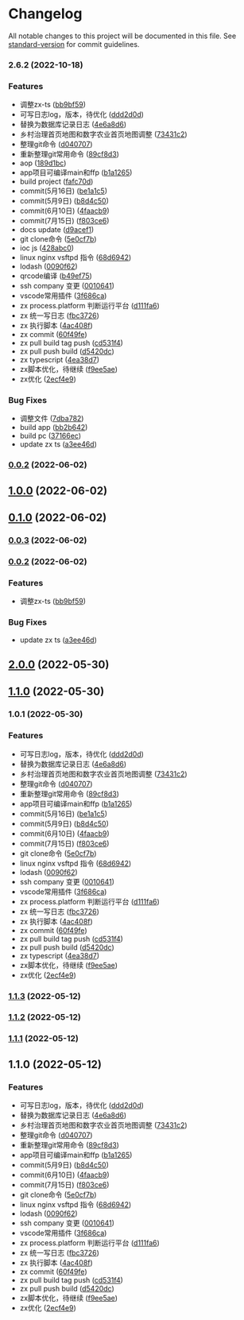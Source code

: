 # Changelog

All notable changes to this project will be documented in this file. See [standard-version](https://github.com/conventional-changelog/standard-version) for commit guidelines.

### 2.6.2 (2022-10-18)


### Features

* 调整zx-ts ([bb9bf59](https://github.com/aehyok/blog-history/commit/bb9bf59af0d50ceac7c0c38e6c4cc74ca9928926))
* 可写日志log，版本，待优化 ([ddd2d0d](https://github.com/aehyok/blog-history/commit/ddd2d0dffa3ffb3874fe471f26591e60b58d584a))
* 替换为数据库记录日志 ([4e6a8d6](https://github.com/aehyok/blog-history/commit/4e6a8d6618fd2b9991e76ff7faa0016567f6621c))
* 乡村治理首页地图和数字农业首页地图调整 ([73431c2](https://github.com/aehyok/blog-history/commit/73431c221b1e1d880bcf671313568c6c6e8374de))
* 整理git命令 ([d040707](https://github.com/aehyok/blog-history/commit/d040707f5e92e75417d1577f7cc5263207da11e9))
* 重新整理git常用命令 ([89cf8d3](https://github.com/aehyok/blog-history/commit/89cf8d31abb3644a46eb4bfbd9c0a790d111eaa9))
* aop ([189d1bc](https://github.com/aehyok/blog-history/commit/189d1bc07c7ccdba237bf049c03b47f65a93d978))
* app项目可编译main和ffp ([b1a1265](https://github.com/aehyok/blog-history/commit/b1a1265d7e7ee3810897e69018e97f65beac18fb))
* build project ([fafc70d](https://github.com/aehyok/blog-history/commit/fafc70d599f1fa988864a87ea47405a455d90375))
* commit(5月16日) ([be1a1c5](https://github.com/aehyok/blog-history/commit/be1a1c5ef51fc3dbace9bf4c0d7a38a79a0cdd21))
* commit(5月9日) ([b8d4c50](https://github.com/aehyok/blog-history/commit/b8d4c50d2b2c51053ce9d9127d8a14cc0d653e22))
* commit(6月10日) ([4faacb9](https://github.com/aehyok/blog-history/commit/4faacb9fe8afd9194055dd48cb0efa7d9197bf4e))
* commit(7月15日) ([f803ce6](https://github.com/aehyok/blog-history/commit/f803ce6d9ad99ac22aa29db348764849031c3a4b))
* docs update ([d9acef1](https://github.com/aehyok/blog-history/commit/d9acef1354a60c3f8fdbbc87d9a6eef698f18e7d))
* git clone命令 ([5e0cf7b](https://github.com/aehyok/blog-history/commit/5e0cf7bb4c1c9290d0517ae847d6a1b9cd575d5f))
* ioc js ([428abc0](https://github.com/aehyok/blog-history/commit/428abc028f03daff308ae7922793958ae8d713bc))
* linux nginx vsftpd 指令 ([68d6942](https://github.com/aehyok/blog-history/commit/68d6942d521f3ab48a3eb52685f038a85dbeafbc))
* lodash ([0090f62](https://github.com/aehyok/blog-history/commit/0090f6251e86b9e459834296cb47cb8c1c099570))
* qrcode编译 ([b49ef75](https://github.com/aehyok/blog-history/commit/b49ef750fe3f038386946a8699ff357bf16282ea))
* ssh company 变更 ([0010641](https://github.com/aehyok/blog-history/commit/0010641e003f3fcb970671a89358c580b297852c))
* vscode常用插件 ([3f686ca](https://github.com/aehyok/blog-history/commit/3f686ca45dca0f35039006cc2fe3f127d10dcbc2))
* zx  process.platform 判断运行平台 ([d111fa6](https://github.com/aehyok/blog-history/commit/d111fa69720617454b7cc55dd74462f882a81859))
* zx 统一写日志 ([fbc3726](https://github.com/aehyok/blog-history/commit/fbc372615439a66ba1a9fa8ddd30a656e0528d9e))
* zx 执行脚本 ([4ac408f](https://github.com/aehyok/blog-history/commit/4ac408feb2629011f54502dcca5af5d15db93fca))
* zx commit ([60f49fe](https://github.com/aehyok/blog-history/commit/60f49fe40f3daec0f25cf9e1ede5a06d0c38d3bb))
* zx pull build  tag push ([cd531f4](https://github.com/aehyok/blog-history/commit/cd531f4ebdc77ded132f8d6c0c4ea10b05ad7759))
* zx pull push  build ([d5420dc](https://github.com/aehyok/blog-history/commit/d5420dcd044f6a2395dbe6ca711fd86cbbedf86b))
* zx typescript ([4ea38d7](https://github.com/aehyok/blog-history/commit/4ea38d76c97c657be46f4d617610997a2e49b557))
* zx脚本优化，待继续 ([f9ee5ae](https://github.com/aehyok/blog-history/commit/f9ee5ae164a44cabc0fe93e6fdd2789d1cccc13b))
* zx优化 ([2ecf4e9](https://github.com/aehyok/blog-history/commit/2ecf4e9c92f1a5bc3f9a27196a3f8362dab96f8d))


### Bug Fixes

* 调整文件 ([7dba782](https://github.com/aehyok/blog-history/commit/7dba782c0f6298f5841147e97e7c7b26d5d927fb))
* build app ([bb2b642](https://github.com/aehyok/blog-history/commit/bb2b642bdc778f13585606b5fa9f375745bcafc6))
* build pc ([37166ec](https://github.com/aehyok/blog-history/commit/37166ec77b38ecc0fcad711ffdc77664c66e83cf))
* update zx ts ([a3ee46d](https://github.com/aehyok/blog-history/commit/a3ee46d732adaa7ffc4e929413960d9ed7ca9183))

### [0.0.2](https://github.com/aehyok/2022/compare/v1.0.0...v0.0.2) (2022-06-02)

## [1.0.0](https://github.com/aehyok/2022/compare/v0.1.0...v1.0.0) (2022-06-02)

## [0.1.0](https://github.com/aehyok/2022/compare/v0.0.3...v0.1.0) (2022-06-02)

### [0.0.3](https://github.com/aehyok/2022/compare/v0.0.2...v0.0.3) (2022-06-02)

### [0.0.2](https://github.com/aehyok/2022/compare/v2.0.0...v0.0.2) (2022-06-02)


### Features

* 调整zx-ts ([bb9bf59](https://github.com/aehyok/2022/commit/bb9bf59af0d50ceac7c0c38e6c4cc74ca9928926))


### Bug Fixes

* update zx ts ([a3ee46d](https://github.com/aehyok/2022/commit/a3ee46d732adaa7ffc4e929413960d9ed7ca9183))

## [2.0.0](https://github.com/aehyok/2022/compare/v1.1.0...v2.0.0) (2022-05-30)

## [1.1.0](https://github.com/aehyok/2022/compare/v1.0.1...v1.1.0) (2022-05-30)

### 1.0.1 (2022-05-30)


### Features

* 可写日志log，版本，待优化 ([ddd2d0d](https://github.com/aehyok/2022/commit/ddd2d0dffa3ffb3874fe471f26591e60b58d584a))
* 替换为数据库记录日志 ([4e6a8d6](https://github.com/aehyok/2022/commit/4e6a8d6618fd2b9991e76ff7faa0016567f6621c))
* 乡村治理首页地图和数字农业首页地图调整 ([73431c2](https://github.com/aehyok/2022/commit/73431c221b1e1d880bcf671313568c6c6e8374de))
* 整理git命令 ([d040707](https://github.com/aehyok/2022/commit/d040707f5e92e75417d1577f7cc5263207da11e9))
* 重新整理git常用命令 ([89cf8d3](https://github.com/aehyok/2022/commit/89cf8d31abb3644a46eb4bfbd9c0a790d111eaa9))
* app项目可编译main和ffp ([b1a1265](https://github.com/aehyok/2022/commit/b1a1265d7e7ee3810897e69018e97f65beac18fb))
* commit(5月16日) ([be1a1c5](https://github.com/aehyok/2022/commit/be1a1c5ef51fc3dbace9bf4c0d7a38a79a0cdd21))
* commit(5月9日) ([b8d4c50](https://github.com/aehyok/2022/commit/b8d4c50d2b2c51053ce9d9127d8a14cc0d653e22))
* commit(6月10日) ([4faacb9](https://github.com/aehyok/2022/commit/4faacb9fe8afd9194055dd48cb0efa7d9197bf4e))
* commit(7月15日) ([f803ce6](https://github.com/aehyok/2022/commit/f803ce6d9ad99ac22aa29db348764849031c3a4b))
* git clone命令 ([5e0cf7b](https://github.com/aehyok/2022/commit/5e0cf7bb4c1c9290d0517ae847d6a1b9cd575d5f))
* linux nginx vsftpd 指令 ([68d6942](https://github.com/aehyok/2022/commit/68d6942d521f3ab48a3eb52685f038a85dbeafbc))
* lodash ([0090f62](https://github.com/aehyok/2022/commit/0090f6251e86b9e459834296cb47cb8c1c099570))
* ssh company 变更 ([0010641](https://github.com/aehyok/2022/commit/0010641e003f3fcb970671a89358c580b297852c))
* vscode常用插件 ([3f686ca](https://github.com/aehyok/2022/commit/3f686ca45dca0f35039006cc2fe3f127d10dcbc2))
* zx  process.platform 判断运行平台 ([d111fa6](https://github.com/aehyok/2022/commit/d111fa69720617454b7cc55dd74462f882a81859))
* zx 统一写日志 ([fbc3726](https://github.com/aehyok/2022/commit/fbc372615439a66ba1a9fa8ddd30a656e0528d9e))
* zx 执行脚本 ([4ac408f](https://github.com/aehyok/2022/commit/4ac408feb2629011f54502dcca5af5d15db93fca))
* zx commit ([60f49fe](https://github.com/aehyok/2022/commit/60f49fe40f3daec0f25cf9e1ede5a06d0c38d3bb))
* zx pull build  tag push ([cd531f4](https://github.com/aehyok/2022/commit/cd531f4ebdc77ded132f8d6c0c4ea10b05ad7759))
* zx pull push  build ([d5420dc](https://github.com/aehyok/2022/commit/d5420dcd044f6a2395dbe6ca711fd86cbbedf86b))
* zx typescript ([4ea38d7](https://github.com/aehyok/2022/commit/4ea38d76c97c657be46f4d617610997a2e49b557))
* zx脚本优化，待继续 ([f9ee5ae](https://github.com/aehyok/2022/commit/f9ee5ae164a44cabc0fe93e6fdd2789d1cccc13b))
* zx优化 ([2ecf4e9](https://github.com/aehyok/2022/commit/2ecf4e9c92f1a5bc3f9a27196a3f8362dab96f8d))

### [1.1.3](https://github.com/aehyok/2022/compare/v1.1.2...v1.1.3) (2022-05-12)

### [1.1.2](https://github.com/aehyok/2022/compare/v1.1.1...v1.1.2) (2022-05-12)

### [1.1.1](https://github.com/aehyok/2022/compare/v1.1.0...v1.1.1) (2022-05-12)

## 1.1.0 (2022-05-12)


### Features

* 可写日志log，版本，待优化 ([ddd2d0d](https://github.com/aehyok/2022/commit/ddd2d0dffa3ffb3874fe471f26591e60b58d584a))
* 替换为数据库记录日志 ([4e6a8d6](https://github.com/aehyok/2022/commit/4e6a8d6618fd2b9991e76ff7faa0016567f6621c))
* 乡村治理首页地图和数字农业首页地图调整 ([73431c2](https://github.com/aehyok/2022/commit/73431c221b1e1d880bcf671313568c6c6e8374de))
* 整理git命令 ([d040707](https://github.com/aehyok/2022/commit/d040707f5e92e75417d1577f7cc5263207da11e9))
* 重新整理git常用命令 ([89cf8d3](https://github.com/aehyok/2022/commit/89cf8d31abb3644a46eb4bfbd9c0a790d111eaa9))
* app项目可编译main和ffp ([b1a1265](https://github.com/aehyok/2022/commit/b1a1265d7e7ee3810897e69018e97f65beac18fb))
* commit(5月9日) ([b8d4c50](https://github.com/aehyok/2022/commit/b8d4c50d2b2c51053ce9d9127d8a14cc0d653e22))
* commit(6月10日) ([4faacb9](https://github.com/aehyok/2022/commit/4faacb9fe8afd9194055dd48cb0efa7d9197bf4e))
* commit(7月15日) ([f803ce6](https://github.com/aehyok/2022/commit/f803ce6d9ad99ac22aa29db348764849031c3a4b))
* git clone命令 ([5e0cf7b](https://github.com/aehyok/2022/commit/5e0cf7bb4c1c9290d0517ae847d6a1b9cd575d5f))
* linux nginx vsftpd 指令 ([68d6942](https://github.com/aehyok/2022/commit/68d6942d521f3ab48a3eb52685f038a85dbeafbc))
* lodash ([0090f62](https://github.com/aehyok/2022/commit/0090f6251e86b9e459834296cb47cb8c1c099570))
* ssh company 变更 ([0010641](https://github.com/aehyok/2022/commit/0010641e003f3fcb970671a89358c580b297852c))
* vscode常用插件 ([3f686ca](https://github.com/aehyok/2022/commit/3f686ca45dca0f35039006cc2fe3f127d10dcbc2))
* zx  process.platform 判断运行平台 ([d111fa6](https://github.com/aehyok/2022/commit/d111fa69720617454b7cc55dd74462f882a81859))
* zx 统一写日志 ([fbc3726](https://github.com/aehyok/2022/commit/fbc372615439a66ba1a9fa8ddd30a656e0528d9e))
* zx 执行脚本 ([4ac408f](https://github.com/aehyok/2022/commit/4ac408feb2629011f54502dcca5af5d15db93fca))
* zx commit ([60f49fe](https://github.com/aehyok/2022/commit/60f49fe40f3daec0f25cf9e1ede5a06d0c38d3bb))
* zx pull build  tag push ([cd531f4](https://github.com/aehyok/2022/commit/cd531f4ebdc77ded132f8d6c0c4ea10b05ad7759))
* zx pull push  build ([d5420dc](https://github.com/aehyok/2022/commit/d5420dcd044f6a2395dbe6ca711fd86cbbedf86b))
* zx脚本优化，待继续 ([f9ee5ae](https://github.com/aehyok/2022/commit/f9ee5ae164a44cabc0fe93e6fdd2789d1cccc13b))
* zx优化 ([2ecf4e9](https://github.com/aehyok/2022/commit/2ecf4e9c92f1a5bc3f9a27196a3f8362dab96f8d))
